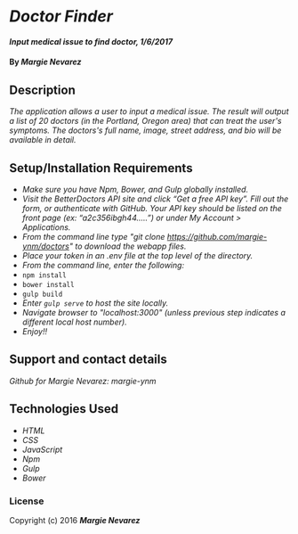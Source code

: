 # _Doctor Finder_

#### _Input medical issue to find doctor, 1/6/2017_

#### By _**Margie Nevarez**_

## Description

_The application allows a user to input a medical issue. The result will output a list of 20 doctors (in the Portland, Oregon area) that can treat the user's symptoms. The doctors's full name, image, street address, and bio will be available in detail._

## Setup/Installation Requirements

* _Make sure you have Npm, Bower, and Gulp globally installed._
* _Visit the BetterDoctors API site and click “Get a free API key”. Fill out the form, or authenticate with GitHub. Your API key should be listed on the front page (ex: “a2c356ibgh44…..”) or under My Account > Applications._
* _From the command line type "git clone https://github.com/margie-ynm/doctors" to download the webapp files._
* _Place your token in an .env file at the top level of the directory._
* _From the command line, enter the following:_
* `npm install`
* `bower install`
* `gulp build`
* _Enter `gulp serve` to host the site locally._
* _Navigate browser to "localhost:3000" (unless previous step indicates a different local host number)._
* _Enjoy!!_

## Support and contact details

_Github for Margie Nevarez: margie-ynm_

## Technologies Used

* _HTML_
* _CSS_
* _JavaScript_
* _Npm_
* _Gulp_
* _Bower_

### License

Copyright (c) 2016 **_Margie Nevarez_**
